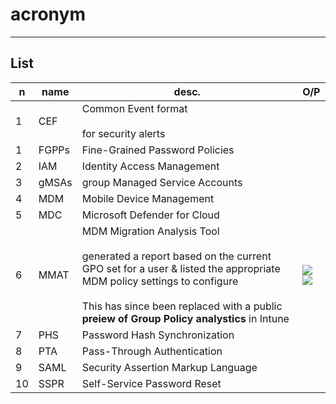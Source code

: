 # acronym

---

## List
|n|name|desc.|O/P|
|-|-------|-----|----|
|1|CEF|Common Event format<br/><br/>for security alerts|
|1|FGPPs|Fine-Grained Password Policies|
|2|IAM|Identity Access Management|
|3|gMSAs|group Managed Service Accounts|
|4|MDM|Mobile Device Management|
|5|MDC|Microsoft Defender for Cloud|
|6|MMAT|MDM Migration Analysis Tool<br/><br/>generated a report based on the current GPO set for a user & listed the appropriate MDM policy settings to configure<br/><br/>This has since been replaced with a public **preiew of Group Policy analystics** in Intune|<img src="https://i.imgur.com/xDeHeT6.png"><img src="https://i.imgur.com/nWOK2iI.png">|
|7|PHS|Password Hash Synchronization|
|8|PTA|Pass-Through Authentication|
|9|SAML|Security Assertion Markup Language|
|10|SSPR|Self-Service Password Reset|
